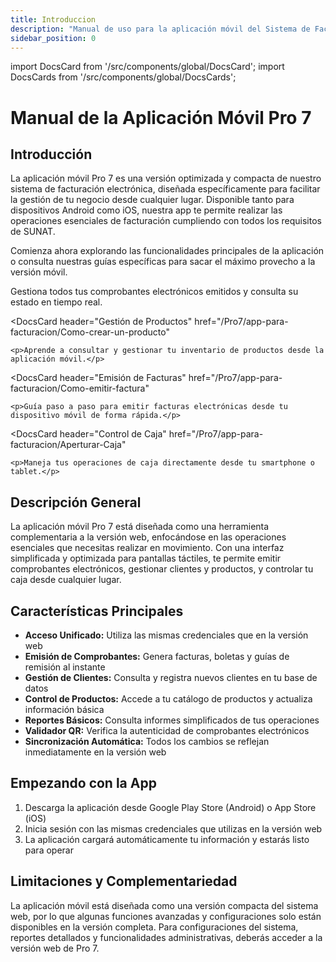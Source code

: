 ```yaml
---
title: Introduccion
description: "Manual de uso para la aplicación móvil del Sistema de Facturación Pro 7: versión compacta y optimizada para gestionar tus operaciones desde cualquier lugar."
sidebar_position: 0
---
```


import DocsCard from '/src/components/global/DocsCard';
import DocsCards from '/src/components/global/DocsCards';

# Manual de la Aplicación Móvil Pro 7

<head>
  <title>App Móvil de Facturación Pro 7 - Facturalo Perú</title>
  <meta
    name="description"
    content="Manual de uso para la aplicación móvil del Sistema de Facturación Pro 7: versión compacta y optimizada para gestionar tus operaciones desde cualquier lugar."
  />
</head>

## Introducción

La aplicación móvil Pro 7 es una versión optimizada y compacta de nuestro sistema de facturación electrónica, diseñada específicamente para facilitar la gestión de tu negocio desde cualquier lugar. Disponible tanto para dispositivos Android como iOS, nuestra app te permite realizar las operaciones esenciales de facturación cumpliendo con todos los requisitos de SUNAT.

Comienza ahora explorando las funcionalidades principales de la aplicación o consulta nuestras guías específicas para sacar el máximo provecho a la versión móvil.

<DocsCards>
  <DocsCard 
    header="Lista de Comprobantes"
    href="/Pro7/app-para-facturacion/Lista-de-comprobantes"
  >
    <p>Gestiona todos tus comprobantes electrónicos emitidos y consulta su estado en tiempo real.</p>
  </DocsCard>

  <DocsCard
    header="Gestión de Productos"
    href="/Pro7/app-para-facturacion/Como-crear-un-producto"
  >
    <p>Aprende a consultar y gestionar tu inventario de productos desde la aplicación móvil.</p>
  </DocsCard>

  <DocsCard
    header="Emisión de Facturas"
    href="/Pro7/app-para-facturacion/Como-emitir-factura"
  >
    <p>Guía paso a paso para emitir facturas electrónicas desde tu dispositivo móvil de forma rápida.</p>
  </DocsCard>

  <DocsCard 
    header="Control de Caja" 
    href="/Pro7/app-para-facturacion/Aperturar-Caja" 
  >
    <p>Maneja tus operaciones de caja directamente desde tu smartphone o tablet.</p>
  </DocsCard>
</DocsCards>

## Descripción General

La aplicación móvil Pro 7 está diseñada como una herramienta complementaria a la versión web, enfocándose en las operaciones esenciales que necesitas realizar en movimiento. Con una interfaz simplificada y optimizada para pantallas táctiles, te permite emitir comprobantes electrónicos, gestionar clientes y productos, y controlar tu caja desde cualquier lugar.

## Características Principales

- **Acceso Unificado:** Utiliza las mismas credenciales que en la versión web
- **Emisión de Comprobantes:** Genera facturas, boletas y guías de remisión al instante
- **Gestión de Clientes:** Consulta y registra nuevos clientes en tu base de datos
- **Control de Productos:** Accede a tu catálogo de productos y actualiza información básica
- **Reportes Básicos:** Consulta informes simplificados de tus operaciones
- **Validador QR:** Verifica la autenticidad de comprobantes electrónicos
- **Sincronización Automática:** Todos los cambios se reflejan inmediatamente en la versión web

## Empezando con la App

1. Descarga la aplicación desde Google Play Store (Android) o App Store (iOS)
2. Inicia sesión con las mismas credenciales que utilizas en la versión web
3. La aplicación cargará automáticamente tu información y estarás listo para operar

## Limitaciones y Complementariedad

La aplicación móvil está diseñada como una versión compacta del sistema web, por lo que algunas funciones avanzadas y configuraciones solo están disponibles en la versión completa. Para configuraciones del sistema, reportes detallados y funcionalidades administrativas, deberás acceder a la versión web de Pro 7.

